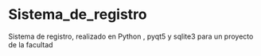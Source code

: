 # Sistema_de_registro
Sistema de registro, realizado en Python , pyqt5 y sqlite3 para un proyecto de la facultad
